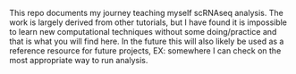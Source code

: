This repo documents my journey teaching myself scRNAseq analysis. The work is largely derived from other tutorials, but I have found it is impossible to learn new computational techniques without some doing/practice and 
that is what you will find here. In the future this will also likely be used as a reference resource for future projects, EX: somewhere I can check on the most appropriate way to run analysis.
